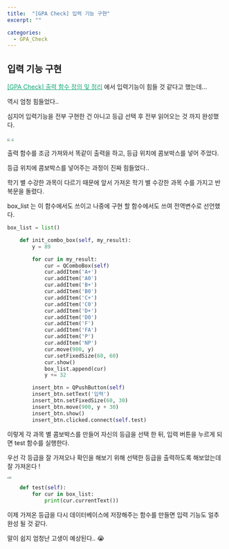 ```yaml
---
title:  "[GPA Check] 입력 기능 구현"
excerpt: ""

categories:
  - GPA_Check
---
```


## 입력 기능 구현

<a href="https://nam-ki-bok.github.io/gpa_check/GPA_5/" style="color:#0FA678">[GPA Check] 출력 함수 정의 및 정리</a> 에서 입력기능이 힘들 것 같다고 했는데...

역시 엄청 힘들었다..

심지어 입력기능을 전부 구현한 건 아니고 등급 선택 후 전부 읽어오는 것 까지 완성했다.

<img src="https://nam-ki-bok.github.io/assets/images/toy_project/GPA_9.png" style="zoom:35%;" />

<img src="https://nam-ki-bok.github.io/assets/images/toy_project/GPA_10.png" style="zoom:35%;" />

출력 함수를 조금 가져와서 똑같이 출력을 하고, 등급 위치에 콤보박스를 넣어 주었다.

등급 위치에 콤보박스를 넣어주는 과정이 진짜 힘들었다..

학기 별 수강한 과목이 다르기 때문에 앞서 가져온 학기 별 수강한 과목 수를 가지고 반복문을 돌렸다.

box_list 는 이 함수에서도 쓰이고 나중에 구현 할 함수에서도 쓰여 전역변수로 선언했다.

```python
box_list = list()

  	def init_combo_box(self, my_result):
        y = 89

        for cur in my_result:
            cur = QComboBox(self)
            cur.addItem('A+')
            cur.addItem('A0')
            cur.addItem('B+')
            cur.addItem('B0')
            cur.addItem('C+')
            cur.addItem('C0')
            cur.addItem('D+')
            cur.addItem('D0')
            cur.addItem('F')
            cur.addItem('FA')
            cur.addItem('P')
            cur.addItem('NP')
            cur.move(900, y)
            cur.setFixedSize(60, 60)
            cur.show()
            box_list.append(cur)
            y += 32

        insert_btn = QPushButton(self)
        insert_btn.setText('입력')
        insert_btn.setFixedSize(60, 30)
        insert_btn.move(900, y + 30)
        insert_btn.show()
        insert_btn.clicked.connect(self.test)
```

이렇게 각 과목 별 콤보박스를 만들어 자신의 등급을 선택 한 뒤, 입력 버튼을 누르게 되면 test 함수를 실행한다.

우선 각 등급을 잘 가져오나 확인을 해보기 위해 선택한 등급을 출력하도록 해보았는데 잘 가져온다 !

<img src="https://nam-ki-bok.github.io/assets/images/toy_project/GPA_11.png" style="zoom:27%;" /><img src="https://nam-ki-bok.github.io/assets/images/toy_project/GPA_12.png" style="zoom:35%;" />

```python
    def test(self):
        for cur in box_list:
            print(cur.currentText())
```

이제 가져온 등급을 다시 데이터베이스에 저장해주는 함수를 만들면 입력 기능도 얼추 완성 될 것 같다.

말이 쉽지 엄청난 고생이 예상된다.. 😭

